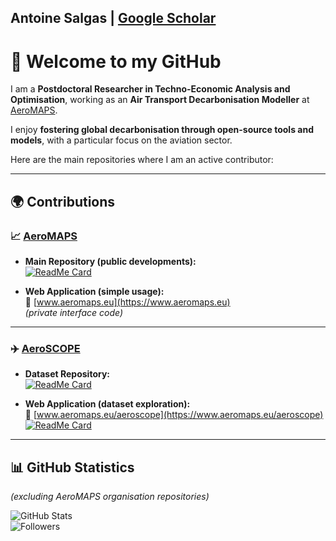 <!-- Header -->
<h2 align="left">
  <strong>Antoine Salgas</strong> | 
  <a href="https://scholar.google.com/citations?user=8t9YOHoAAAAJ&hl=en">Google Scholar</a>
</h2>

# 👋 Welcome to my GitHub

I am a **Postdoctoral Researcher in Techno-Economic Analysis and Optimisation**, working as an **Air Transport Decarbonisation Modeller** at [AeroMAPS](https://github.com/AeroMAPS).  

I enjoy **fostering global decarbonisation through open-source tools and models**, with a particular focus on the aviation sector.  

Here are the main repositories where I am an active contributor:

---

## 🌍 Contributions

### 📈 [AeroMAPS](https://github.com/AeroMAPS/AeroMAPS)
- **Main Repository (public developments):**  
  [![ReadMe Card](https://github-readme-stats.vercel.app/api/pin/?username=AeroMAPS&repo=AeroMAPS)](https://github.com/AeroMAPS/AeroMAPS)

- **Web Application (simple usage):**  
  🔗 [www.aeromaps.eu](https://www.aeromaps.eu)  
  *(private interface code)*

---

### ✈️ [AeroSCOPE](https://github.com/AeroMAPS/AeroSCOPE_dataset)
- **Dataset Repository:**  
  [![ReadMe Card](https://github-readme-stats.vercel.app/api/pin/?username=AeroMAPS&repo=AeroSCOPE_dataset)](https://github.com/AeroMAPS/AeroSCOPE_dataset)

- **Web Application (dataset exploration):**  
  🔗 [www.aeromaps.eu/aeroscope](https://www.aeromaps.eu/aeroscope)  
  [![ReadMe Card](https://github-readme-stats.vercel.app/api/pin/?username=AeroMAPS&repo=AeroSCOPE)](https://github.com/AeroMAPS/AeroSCOPE)

---

## 📊 GitHub Statistics  

*(excluding AeroMAPS organisation repositories)*  

![GitHub Stats](https://github-readme-stats.vercel.app/api?username=antSGS&show_icons=true)  
![Followers](https://img.shields.io/github/followers/antSGS?style=social)
